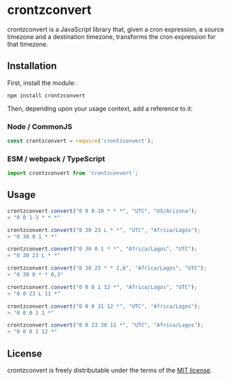 # crontzconvert

crontzconvert is a JavaScript library that, given a cron expression, a source timezone and a destination timezone, transforms the cron expression for that timezone.

## Installation

First, install the module:

```
npm install crontzconvert
```

Then, depending upon your usage context, add a reference to it:

### Node / CommonJS

```js
const crontzconvert = require('crontzconvert');
```

### ESM / webpack / TypeScript

```js
import crontzconvert from 'crontzconvert';
```

## Usage

```js
crontzconvert.convert("0 0 8-10 * * *", "UTC", "US/Arizona");
> "0 0 1-3 * * *"

crontzconvert.convert("0 30 23 L * *", "UTC", "Africa/Lagos");
> "0 30 0 1 * *"

crontzconvert.convert("0 30 0 1 * *", "Africa/Lagos", "UTC");
> "0 30 23 L * *"

crontzconvert.convert("0 30 23 * * 2,6", "Africa/Lagos", "UTC");
> "0 30 0 * * 0,3"

crontzconvert.convert("0 0 0 1 12 *", "Africa/Lagos", "UTC");
> "0 0 23 L 11 *"

crontzconvert.convert("0 0 0 31 12 *", "UTC", "Africa/Lagos");
> "0 0 0 1 1 *"

crontzconvert.convert("0 0 23 30 11 *", "UTC", "Africa/Lagos");
> "0 0 0 1 12 *"
```

## License

crontzconvert is freely distributable under the terms of the [MIT license](https://github.com/Pablillo92/cron-timezone-convert/blob/main/LICENSE).

